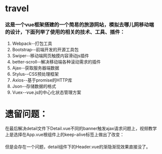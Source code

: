 # travel
  ### 这是一个vue框架搭建的一个简易的旅游网站，模拟去哪儿网移动端的设计，下面列举了使用的相关的技术、工具、插件：
  1. Webpack--打包工具
  2. Bootstrap--前端开发的开源工具包
  3. Swiper--移动端网页触摸内容滑动js插件
  4. better-scroll--解决移动端各种滚动需求的插件
  5. Ajax--获取服务器端数据
  6. Stylus--CSS预处理框架
  7. Axios--基于promise的HTTP库
  8. Json--存储数据的格式
  9. Vuex--vue.js的中心化状态管理方案
   
# 遗留问题：
在最后解决detail文件下Detail.vue不同的banner触发ajax请求问题上，视频教学上是选择在App.vue根组件上的keep-alive标签上做出了改变：

#### <keep-alive exclude="Detail">
####    <router-view/>
#### </keep-alive>

但是会存在一个问题，detail组件下的Header.vue的渐隐渐现效果直接没了。